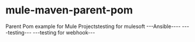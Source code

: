 # mule-maven-parent-pom
Parent Pom example for Mule Projectstesting for mulesoft
---Ansible----
----testing--- 
---testing for webhook---
